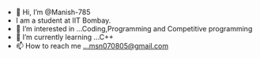 - 👋 Hi, I’m @Manish-785
- I am a student at IIT Bombay.
- 👀 I’m interested in ...Coding,Programming and Competitive programming
- 🌱 I’m currently learning ...C++
- 📫 How to reach me ...msn070805@gmail.com
  

<!---
Manish-785/Manish-785 is a ✨ special ✨ repository because its `README.md` (this file) appears on your GitHub profile.
You can click the Preview link to take a look at your changes.
--->
